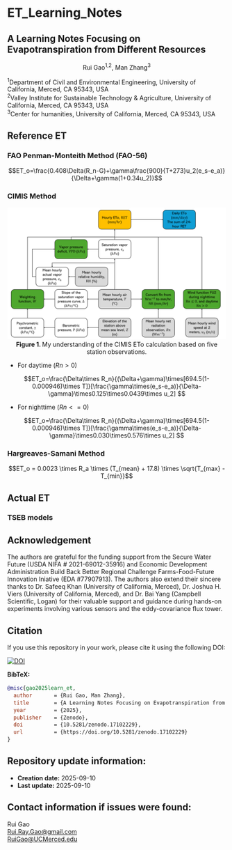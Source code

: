 # ET_Learning_Notes
## A Learning Notes Focusing on Evapotranspiration from Different Resources
<p align="center">Rui Gao<sup>1,2</sup>, Man Zhang<sup>3</sup></p>
<sup>1</sup>Department of Civil and Environmental Engineering, University of California, Merced, CA 95343, USA<br>
<sup>2</sup>Valley Institute for Sustainable Technology & Agriculture, University of California, Merced, CA 95343, USA<br>
<sup>3</sup>Center for humanities, University of California, Merced, CA 95343, USA<br>

## Reference ET
### FAO Penman-Monteith Method (FAO-56)
$$ET_o=\frac{0.408\Delta(R_n-G)+\gamma\frac{900}{T+273}u_2(e_s-e_a)}{\Delta+\gamma(1+0.34u_2)}$$

### CIMIS Method
<p align="center">
  <img src=".\Figures\CIMIS_ETo.png" alt="ETo Comparison" width="600">
  <br>
  <b>Figure 1. </b>My understanding of the CIMIS ETo calculation based on five station observations.
</p>

- For daytime ($Rn>0$)
  
$$ET_o=\frac{\Delta\times R_n}{(\Delta+\gamma)\times[694.5(1-0.000946)\times T]}[\frac{\gamma\times(e_s-e_a)}{\Delta-\gamma}\times0.125\times0.0439\times u_2] $$

- For nighttime ($Rn<=0$)
  
$$ET_o=\frac{\Delta\times R_n}{(\Delta+\gamma)\times[694.5(1-0.000946)\times T]}[\frac{\gamma\times(e_s-e_a)}{\Delta-\gamma}\times0.030\times0.576\times u_2] $$

### Hargreaves-Samani Method
$$ET_o = 0.0023 \times R_a \times (T_{mean} + 17.8) \times \sqrt{T_{max} - T_{min}}$$

## Actual ET
### TSEB models

## Acknowledgement
The authors are grateful for the funding support from the Secure Water Future (USDA NIFA # 2021-69012-35916) and Economic Development Administration Build Back Better Regional Challenge Farms-Food-Future Innovation Iniative (EDA #77907913). The authors also extend their sincere thanks to Dr. Safeeq Khan (University of California, Merced), Dr. Joshua H. Viers (University of California, Merced), and Dr. Bai Yang (Campbell Scientific, Logan) for their valuable support and guidance during hands-on experiments involving various sensors and the eddy-covariance flux tower.

## Citation
If you use this repository in your work, please cite it using the following DOI:

[![DOI](https://zenodo.org/badge/DOI/10.5281/zenodo.17102229.svg)](https://doi.org/10.5281/zenodo.17102229)

**BibTeX:**
```bibtex
@misc{gao2025learn_et,
  author       = {Rui Gao, Man Zhang},
  title        = {A Learning Notes Focusing on Evapotranspiration from Different Resources},
  year         = {2025},
  publisher    = {Zenodo},
  doi          = {10.5281/zenodo.17102229},
  url          = {https://doi.org/10.5281/zenodo.17102229}
}
```

## Repository update information:
- **Creation date:** 2025-09-10
- **Last update:** 2025-09-10

## Contact information if issues were found:
Rui Gao<br>
Rui.Ray.Gao@gmail.com<br>
RuiGao@UCMerced.edu
